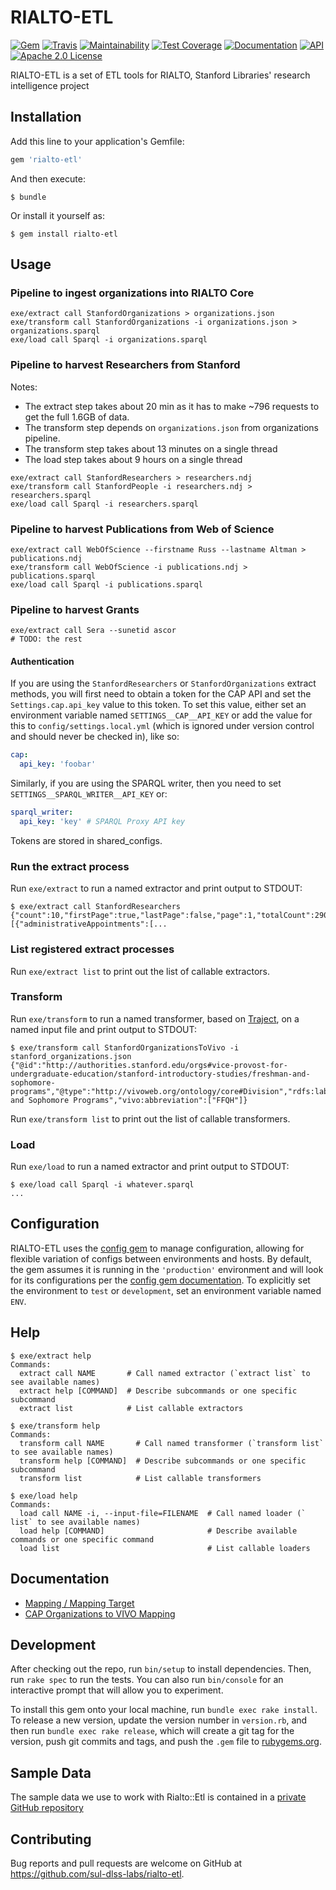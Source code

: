 # RIALTO-ETL

[![Gem](https://img.shields.io/gem/v/rialto-etl.svg)](https://rubygems.org/gems/rialto-etl)
[![Travis](https://img.shields.io/travis/sul-dlss-labs/rialto-etl.svg)](https://travis-ci.org/sul-dlss-labs/rialto-etl)
[![Maintainability](https://api.codeclimate.com/v1/badges/ada551c43bfa26ab534d/maintainability)](https://codeclimate.com/github/sul-dlss-labs/rialto-etl/maintainability)
[![Test Coverage](https://api.codeclimate.com/v1/badges/ada551c43bfa26ab534d/test_coverage)](https://codeclimate.com/github/sul-dlss-labs/rialto-etl/test_coverage)
[![Documentation](https://inch-ci.org/github/sul-dlss-labs/rialto-etl.svg?branch=master)](https://inch-ci.org/github/sul-dlss-labs/rialto-etl)
[![API](http://img.shields.io/badge/API-docs-blue.svg)](http://rubydoc.info/gems/rialto-etl)
[![Apache 2.0 License](http://img.shields.io/badge/APACHE2-license-blue.svg)](./LICENSE)

RIALTO-ETL is a set of ETL tools for RIALTO, Stanford Libraries' research intelligence project

## Installation

Add this line to your application's Gemfile:

```ruby
gem 'rialto-etl'
```

And then execute:

    $ bundle

Or install it yourself as:

    $ gem install rialto-etl

## Usage

### Pipeline to ingest organizations into RIALTO Core

```
exe/extract call StanfordOrganizations > organizations.json
exe/transform call StanfordOrganizations -i organizations.json > organizations.sparql
exe/load call Sparql -i organizations.sparql
```

### Pipeline to harvest Researchers from Stanford

Notes:
* The extract step takes about 20 min as it has to make ~796 requests to get the full
1.6GB of data.
* The transform step depends on `organizations.json` from organizations pipeline.
* The transform step takes about 13 minutes on a single thread
* The load step takes about 9 hours on a single thread

```
exe/extract call StanfordResearchers > researchers.ndj
exe/transform call StanfordPeople -i researchers.ndj > researchers.sparql
exe/load call Sparql -i researchers.sparql
```

### Pipeline to harvest Publications from Web of Science

```
exe/extract call WebOfScience --firstname Russ --lastname Altman > publications.ndj
exe/transform call WebOfScience -i publications.ndj > publications.sparql
exe/load call Sparql -i publications.sparql
```

### Pipeline to harvest Grants

```
exe/extract call Sera --sunetid ascor
# TODO: the rest
```

#### Authentication

If you are using the `StanfordResearchers` or `StanfordOrganizations` extract methods, you will first need to obtain a token for the CAP API and set the `Settings.cap.api_key` value to this token. To set this value, either set an environment variable named `SETTINGS__CAP__API_KEY` or add the value for this to `config/settings.local.yml` (which is ignored under version control and should never be checked in), like so:


```yaml
cap:
  api_key: 'foobar'
```

Similarly, if you are using the SPARQL writer, then you need to set `SETTINGS__SPARQL_WRITER__API_KEY` or:

```yaml
sparql_writer:
  api_key: 'key' # SPARQL Proxy API key
```

Tokens are stored in shared_configs.

### Run the extract process

Run `exe/extract` to run a named extractor and print output to STDOUT:

    $ exe/extract call StanfordResearchers
    {"count":10,"firstPage":true,"lastPage":false,"page":1,"totalCount":29089,"totalPages":2909,"values":[{"administrativeAppointments":[...

### List registered extract processes

Run `exe/extract list` to print out the list of callable extractors.

### Transform

Run `exe/transform` to run a named transformer, based on [Traject](https://github.com/traject/traject), on a named input file and print output to STDOUT:

    $ exe/transform call StanfordOrganizationsToVivo -i stanford_organizations.json
    {"@id":"http://authorities.stanford.edu/orgs#vice-provost-for-undergraduate-education/stanford-introductory-studies/freshman-and-sophomore-programs","@type":"http://vivoweb.org/ontology/core#Division","rdfs:label":"Freshman and Sophomore Programs","vivo:abbreviation":["FFQH"]}

Run `exe/transform list` to print out the list of callable transformers.

### Load

Run `exe/load` to run a named extractor and print output to STDOUT:

    $ exe/load call Sparql -i whatever.sparql
    ...

## Configuration

RIALTO-ETL uses the [config gem](https://github.com/railsconfig/config) to manage configuration, allowing for flexible variation of configs between environments and hosts. By default, the gem assumes it is running in the `'production'` environment and will look for its configurations per the [config gem documentation](https://github.com/railsconfig/config#accessing-the-settings-object). To explicitly set the environment to `test` or `development`, set an environment variable named `ENV`.

## Help

    $ exe/extract help
    Commands:
      extract call NAME       # Call named extractor (`extract list` to see available names)
      extract help [COMMAND]  # Describe subcommands or one specific subcommand
      extract list            # List callable extractors

    $ exe/transform help
    Commands:
      transform call NAME       # Call named transformer (`transform list` to see available names)
      transform help [COMMAND]  # Describe subcommands or one specific subcommand
      transform list            # List callable transformers

    $ exe/load help
    Commands:
      load call NAME -i, --input-file=FILENAME  # Call named loader (` list` to see available names)
      load help [COMMAND]                       # Describe available commands or one specific command
      load list                                 # List callable loaders

## Documentation

* [Mapping / Mapping Target](./mapping.md)
* [CAP Organizations to VIVO Mapping](./docs/CAP-organizations.md)

## Development

After checking out the repo, run `bin/setup` to install dependencies. Then, run `rake spec` to run the tests. You can also run `bin/console` for an interactive prompt that will allow you to experiment.

To install this gem onto your local machine, run `bundle exec rake install`. To release a new version, update the version number in `version.rb`, and then run `bundle exec rake release`, which will create a git tag for the version, push git commits and tags, and push the `.gem` file to [rubygems.org](https://rubygems.org).

## Sample Data

The sample data we use to work with Rialto::Etl is contained in a [private GitHub repository](https://github.com:sul-dlss/rialto-sample-data)

## Contributing

Bug reports and pull requests are welcome on GitHub at https://github.com/sul-dlss-labs/rialto-etl.
